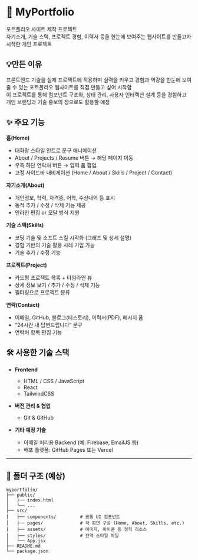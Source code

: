 # 📂 MyPortfolio
포트폴리오 사이트 제작 프로젝트
</br>
자기소개, 기술 스택, 프로젝트 경험, 이력서 등을 한눈에 보여주는 웹사이트를 만들고자 시작한 개인 프로젝트
</br>

## 💡만든 이유
프론트엔드 기술을 실제 프로젝트에 적용하며 실력을 키우고 경험과 역량을 한눈에 보여줄 수 있는 포트폴리오 웹사이트를 직접 만들고 싶어 시작함
</br>
이 프로젝트를 통해 컴포넌트 구조화, 상태 관리, 사용자 인터랙션 설계 등을 경험하고 개인 브랜딩과 기술 홍보의 장으로도 활용할 예정

## ✨ 주요 기능
**홈(Home)**  
  - 대화창 스타일 인트로 문구 애니메이션  
  - About / Projects / Resume 버튼 → 해당 페이지 이동  
  - 우측 하단 연락처 버튼 → 입력 폼 팝업  
  - 고정 사이드바 내비게이션 (Home / About / Skills / Project / Contact)

**자기소개(About)**  
  - 개인정보, 학력, 자격증, 어학, 수상내역 등 표시  
  - 동적 추가 / 수정 / 삭제 기능 제공  
  - 인라인 편집 or 모달 방식 지원

**기술 스택(Skills)**  
  - 코딩 기술 및 소프트 스킬 시각화 (그래프 및 상세 설명)  
  - 경험 기반의 기술 활용 사례 기입 가능  
  - 기술 추가 / 수정 기능

**프로젝트(Project)**  
  - 카드형 프로젝트 목록 + 타임라인 뷰  
  - 상세 정보 보기 / 추가 / 수정 / 삭제 기능  
  - 필터링으로 프로젝트 분류

**연락(Contact)**  
  - 이메일, GitHub, 블로그(티스토리), 이력서(PDF), 메시지 폼  
  - “24시간 내 답변드립니다” 문구  
  - 연락처 항목 편집 기능

## 🛠 사용한 기술 스택

- **Frontend**  
  - HTML / CSS / JavaScript  
  - React  
  - TailwindCSS

- **버전 관리 & 협업**  
  - Git & GitHub  

- **기타 예정 기술**  
  - 이메일 처리용 Backend (예: Firebase, EmailJS 등)  
  - 배포 플랫폼: GitHub Pages 또는 Vercel

---

## 📁 폴더 구조 (예상)
```plaintext
myportfolio/
├── public/
│   ├── index.html
│   └── ...
├── src/
│   ├── components/         # 공통 UI 컴포넌트
│   ├── pages/              # 각 화면 구성 (Home, About, Skills, etc.)
│   ├── assets/             # 이미지, 아이콘 등 정적 리소스
│   ├── styles/             # 전역 스타일 파일
│   └── App.jsx
├── README.md
└── package.json
